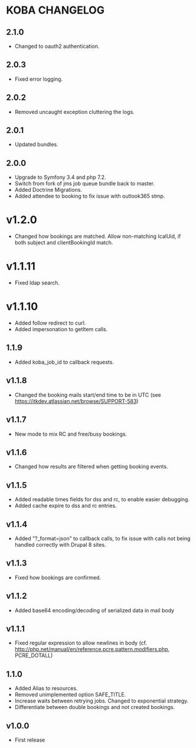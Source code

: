 # KOBA CHANGELOG

## 2.1.0

* Changed to oauth2 authentication.

## 2.0.3

* Fixed error logging.

## 2.0.2

* Removed uncaught exception cluttering the logs.

## 2.0.1

* Updated bundles.

## 2.0.0

* Upgrade to Symfony 3.4 and php 7.2.
* Switch from fork of jms job queue bundle back to master.
* Added Doctrine Migrations.
* Added attendee to booking to fix issue with outlook365 stmp.

# v1.2.0

* Changed how bookings are matched. Allow non-matching IcalUid, if both subject and clientBookingId match.

# v1.1.11

* Fixed ldap search.

# v1.1.10

* Added follow redirect to curl.
* Added impersonation to getItem calls.

## 1.1.9

* Added koba_job_id to callback requests.

## v1.1.8

* Changed the booking mails start/end time to be in UTC (see https://itkdev.atlassian.net/browse/SUPPORT-583)

## v1.1.7

* New mode to mix RC and free/busy bookings.

## v1.1.6

* Changed how results are filtered when getting booking events.

## v1.1.5

* Added readable times fields for dss and rc, to enable easier debugging.
* Added cache expire to dss and rc entries.

## v1.1.4

* Added "?_format=json" to callback calls, to fix issue with calls not being handled correctly with Drupal 8 sites.

## v1.1.3

* Fixed how bookings are confirmed.

## v1.1.2

* Added base64 encoding/decoding of serialized data in mail body

## v1.1.1

* Fixed regular expression to allow newlines in body (cf. http://php.net/manual/en/reference.pcre.pattern.modifiers.php, PCRE_DOTALL)

## 1.1.0

* Added Alias to resources.
* Removed unimplemented option SAFE_TITLE.
* Increase waits between retrying jobs. Changed to exponential strategy.
* Differentiate between double bookings and not created bookings.

## v1.0.0

* First release
